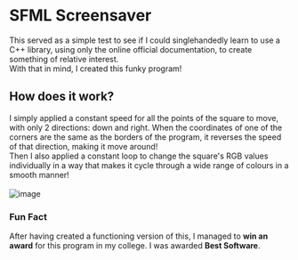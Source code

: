 # SFML Screensaver
This served as a simple test to see if I could singlehandedly learn to use a C++ library, using only the online official documentation, to create something of relative interest. </br>
With that in mind, I created this funky program!

## How does it work?
I simply applied a constant speed for all the points of the square to move, with only 2 directions: down and right. When the coordinates of one of the corners are the same as the borders of the program, it reverses the speed of that direction, making it move around! </br>
Then I also applied a constant loop to change the square's RGB values individually in a way that makes it cycle through a wide range of colours in a smooth manner! </br></br>
![image](https://github.com/DomThe-Dev/SFML_CPP_ScreenSaver/assets/122572944/ecf607c5-338b-41ad-9aa3-a6d53bc979b2)

### Fun Fact
After having created a functioning version of this, I managed to **win an award** for this program in my college.
I was awarded **Best Software**.
